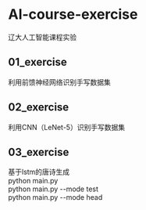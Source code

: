 # AI-course-exercise
辽大人工智能课程实验<br>
## 01_exercise
利用前馈神经网络识别手写数据集<br/>
## 02_exercise
利用CNN（LeNet-5）识别手写数据集<br/>
## 03_exercise
基于lstm的唐诗生成<br/>
python main.py<br/>
python main.py --mode test<br/>
python main.py --mode head<br/>
